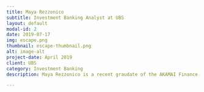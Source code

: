 ```yaml
---
title: Maya Rezzonico
subtitle: Investment Banking Analyst at UBS
layout: default
modal-id: 2
date: 2019-07-17
img: escape.png
thumbnail: escape-thumbnail.png
alt: image-alt
project-date: April 2019
client: UBS
category: Investment Banking
description: Maya Rezzonico is a recent graudate of the AKAMAI Finance Academy, and now works as an Investment Banking Analyst at UBS in their Oil, & Natural Gas division.

---
```

